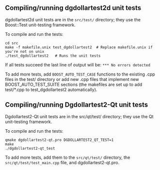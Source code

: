 Compiling/running dgdollartest2d unit tests
------------------------------------

dgdollartest2d unit tests are in the `src/test/` directory; they
use the Boost::Test unit-testing framework.

To compile and run the tests:

	cd src
	make -f makefile.unix test_dgdollartest2  # Replace makefile.unix if you're not on unix
	./test_dgdollartest2   # Runs the unit tests

If all tests succeed the last line of output will be:
`*** No errors detected`

To add more tests, add `BOOST_AUTO_TEST_CASE` functions to the existing
.cpp files in the test/ directory or add new .cpp files that
implement new BOOST_AUTO_TEST_SUITE sections (the makefiles are
set up to add test/*.cpp to test_dgdollartest2 automatically).


Compiling/running Dgdollartest2-Qt unit tests
---------------------------------------

Dgdollartest2-Qt unit tests are in the src/qt/test/ directory; they
use the Qt unit-testing framework.

To compile and run the tests:

	qmake dgdollartest2-qt.pro DGDOLLARTEST2_QT_TEST=1
	make
	./dgdollartest2-qt_test

To add more tests, add them to the `src/qt/test/` directory,
the `src/qt/test/test_main.cpp` file, and dgdollartest2-qt.pro.
